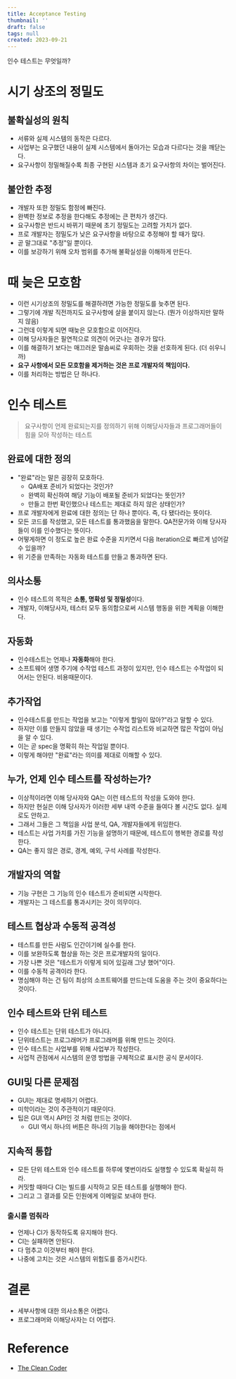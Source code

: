 ```yaml
---
title: Acceptance Testing
thumbnail: ''
draft: false
tags: null
created: 2023-09-21
---
```


인수 테스트는 무엇일까?

# 시기 상조의 정밀도

## 불확실성의 원칙

* 서류와 실제 시스템의 동작은 다르다.
* 사업부는 요구했던 내용이 실제 시스템에서 돌아가는 모습과 다르다는 것을 깨닫는다.
* 요구사항이 정밀해질수록 최종 구현된 시스템과 초기 요구사항의 차이는 벌어진다.

## 불안한 추정

* 개발자 또한 정밀도 함정에 빠진다.
* 완벽한 정보로 추정을 한다해도 추정에는 큰 편차가 생긴다.
* 요구사항은 반드시 바뀌기 때문에 초기 정밀도는 고려할 가치가 없다.
* 프로 개발자는 정밀도가 낮은 요구사항을 바탕으로 추정해야 할 때가 많다.
* 곧 말그대로 "추정"일 뿐이다.
* 이를 보강하기 위해 오차 범위를 추가해 불확실성을 이해하게 만든다.

# 때 늦은 모호함

* 이런 시기상조의 정밀도를 해결하려면 가능한 정밀도를 늦추면 된다.
* 그렇기에 개발 직전까지도 요구사항에 살을 붙이지 않는다. (뭔가 이상하지만 말하지 않음)
* 그런데 이렇게 되면 때늦은 모호함으로 이어진다.
* 이해 당사자들은 필연적으로 의견이 어긋나는 경우가 많다.
* 이를 해결하기 보다는 매끄러운 말솜씨로 우회하는 것을 선호하게 된다. (더 쉬우니까)
* **요구 사항에서 모든 모호함을 제거하는 것은 프로 개발자의 책임이다.**
* 이를 처리하는 방법은 단 하나다.

# 인수 테스트

 > 
 > 요구사항이 언제 완료되는지를 정의하기 위해 이해당사자들과 프로그래머들이 힘을 모아 작성하는 테스트

## 완료에 대한 정의

* "완료"라는 말은 굉장히 모호하다.
  * QA배포 준비가 되었다는 것인가?
  * 완벽히 확신하여 해당 기능이 배포될 준비가 되었다는 뜻인가?
  * 만들고 한번 확인했으나 테스트는 제대로 하지 않은 상태인가?
* 프로 개발자에게 완료에 대한 정의는 단 하나 뿐이다. 즉, 다 됐다라는 뜻이다.
* 모든 코드를 작성했고, 모든 테스트를 통과했음을 말한다. QA전문가와 이해 당사자들이 이를 인수했다는 뜻이다.
* 어떻게하면 이 정도로 높은 완료 수준을 지키면서 다음 Iteration으로 빠르게 넘어갈 수 있을까?
* 위 기준을 만족하는 자동화 테스트를 만들고 통과하면 된다.

## 의사소통

* 인수 테스트의 목적은 **소통, 명확성 및 정밀성**이다.
* 개발자, 이해당사자, 테스터 모두 동의함으로써 시스템 행동을 위한 계획을 이해한다.

## 자동화

* 인수테스트는 언제나 **자동화**해야 한다.
* 소프트웨어 생명 주기에 수작업 테스트 과정이 있지만, 인수 테스트는 수작업이 되어서는 안된다. 비용때문이다.

## 추가작업

* 인수테스트를 만드는 작업을 보고는 "이렇게 할일이 많아?"라고 말할 수 있다.
* 하지만 이를 만들지 않았을 때 생기는 수작업 리스트와 비교하면 많은 작업이 아님을 알 수 있다.
* 이는 곧 spec을 명확히 하는 작업일 뿐이다.
* 이렇게 해야만 "완료"라는 의미를 제대로 이해할 수 있다.

## 누가, 언제 인수 테스트를 작성하는가?

* 이상적이라면 이해 당사자와 QA는 이런 테스트의 작성을 도와야 한다.
* 하지만 현실은 이해 당사자가 이러한 세부 내역 수준을 들여다 볼 시간도 없다. 실제로도 안하고.
* 그래서 그들은 그 책임을 사업 분석, QA, 개발자들에게 위임한다.
* 테스트는 사업 가치를 가진 기능을 설명하기 때문에, 테스트이 행복한 경로를 작성한다.
* QA는 좋지 않은 경로, 경계, 예외, 구석 사례를 작성한다.

## 개발자의 역할

* 기능 구현은 그 기능의 인수 테스트가 준비되면 시작한다.
* 개발자는 그 테스트를 통과시키는 것이 의무이다.

## 테스트 협상과 수동적 공격성

* 테스트를 만든 사람도 인간이기에 실수를 한다.
* 이를 보완하도록 협상을 하는 것은 프로개발자의 일이다.
* 가장 나쁜 것은 "테스트가 이렇게 되어 있길래 그냥 했어"이다.
* 이를 수동적 공격이라 한다.
* 명심해야 하는 건 팀이 최상의 소프트웨어를 만드는데 도움을 주는 것이 중요하다는 것이다.

## 인수 테스트와 단위 테스트

* 인수 테스트는 단위 테스트가 아니다.
* 단위테스트는 프로그래머가 프로그래머를 위해 만드는 것이다.
* 인수 테스트는 사업부를 위해 사업부가 작성한다.
* 사업적 관점에서 시스템의 운영 방법을 구체적으로 표시한 공식 문서이다.

## GUI및 다른 문제점

* GUI는 제대로 명세하기 어렵다.
* 미학이라는 것이 주관적이기 때문이다.
* 팁은 GUI 역시 API인 것 처럼 만드는 것이다.
  * GUI 역시 하나의 버튼은 하나의 기능을 해야한다는 점에서

## 지속적 통합

* 모든 단위 테스트와 인수 테스트를 하루에 몇번이라도 실행할 수 있도록 확실히 하라.
* 커밋할 때마다 CI는 빌드를 시작하고 모든 테스트를 실행해야 한다.
* 그리고 그 결과를 모든 인원에게 이메일로 보내야 한다.

### 출시를 멈춰라

* 언제나 CI가 동작하도록 유지해야 한다.
* CI는 실패하면 안된다.
* 다 멈추고 이것부터 해야 한다.
* 나중에 고치는 것은 시스템의 위험도를 증가시킨다.

# 결론

* 세부사항에 대한 의사소통은 어렵다.
* 프로그래머와 이해당사자는 더 어렵다.

# Reference

* [The Clean Coder](https://product.kyobobook.co.kr/detail/S000000935891)
